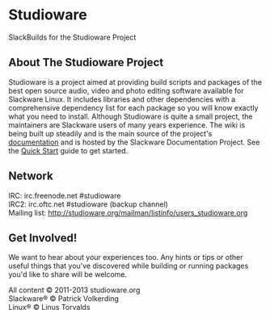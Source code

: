 Studioware
==========

SlackBuilds for the Studioware Project

About The Studioware Project
----------------------------

Studioware is a project aimed at providing build scripts and packages of the best open source audio, video and photo editing software available for Slackware Linux. It includes libraries and other dependencies with a comprehensive dependency list for each package so you will know exactly what you need to install. Although Studioware is quite a small project, the maintainers are Slackware users of many years experience. The wiki is being built up steadily and is the main source of the project's [documentation](http://docs.slackware.com/studioware:start) and is hosted by the Slackware Documentation Project. See the [Quick Start](http://docs.slackware.com/studioware:quick_start) guide to get started.

Network
-------

IRC: irc.freenode.net #studioware  
IRC2: irc.oftc.net #studioware (backup channel)  
Mailing list: http://studioware.org/mailman/listinfo/users_studioware.org  

Get Involved!
-------------

We want to hear about your experiences too. Any hints or tips or other useful things that you've discovered while building or running packages you'd like to share will be welcome.

All content © 2011-2013 studioware.org  
Slackware® © Patrick Volkerding  
Linux® © Linus Torvalds  
